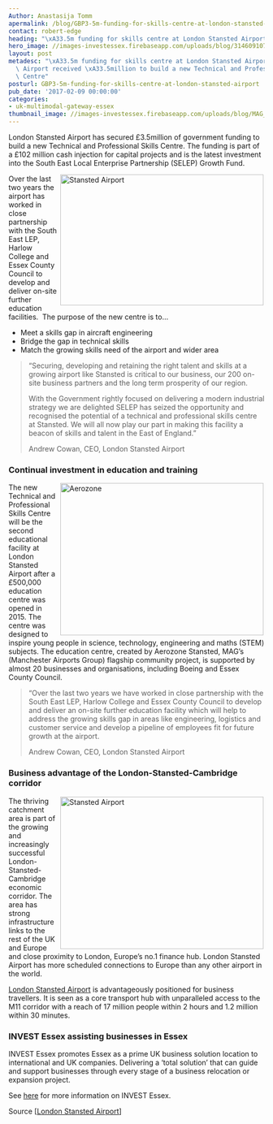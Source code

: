 ```yaml
---
Author: Anastasija Tomm
apermalink: /blog/GBP3-5m-funding-for-skills-centre-at-london-stansted-airport
contact: robert-edge
heading: "\xA33.5m funding for skills centre at London Stansted Airport"
hero_image: //images-investessex.firebaseapp.com/uploads/blog/31460910755_90cf10ad7c_k_1140.jpg
layout: post
metadesc: "\xA33.5m funding for skills centre at London Stansted Airport. London Stansted\
  \ Airport received \xA33.5million to build a new Technical and Professional Skills\
  \ Centre"
posturl: GBP3-5m-funding-for-skills-centre-at-london-stansted-airport
pub_date: '2017-02-09 00:00:00'
categories:
- uk-multimodal-gateway-essex
thumbnail_image: //images-investessex.firebaseapp.com/uploads/blog/MAG_STN_terminal_165.jpg
---
```


London Stansted Airport has secured £3.5million of government funding to build a new Technical and Professional Skills Centre. The funding is part of a £102 million cash injection for capital projects and is the latest investment into the South East Local Enterprise Partnership (SELEP) Growth Fund.

<p><img alt='Stansted Airport' src='//images-investessex.firebaseapp.com/uploads/about/Stansted_Airport_700.jpg' style='width: 400px; height: 258px; margin-left: 2px; margin-right: 2px; float: right;'/>Over the last two years the airport has worked in close partnership with the South East LEP, Harlow College and Essex County Council to develop and deliver on-site further education facilities.  The purpose of the new centre is to…</p><ul><li>Meet a skills gap in aircraft engineering</li><li>Bridge the gap in technical skills</li><li>Match the growing skills need of the airport and wider area</li></ul><blockquote><p>“Securing, developing and retaining the right talent and skills at a growing airport like Stansted is critical to our business, our 200 on-site business partners and the long term prosperity of our region.</p><p>With the Government rightly focused on delivering a modern industrial strategy we are delighted SELEP has seized the opportunity and recognised the potential of a technical and professional skills centre at Stansted. We will all now play our part in making this facility a beacon of skills and talent in the East of England.”</p><p>Andrew Cowan, CEO, London Stansted Airport</p></blockquote><h3>Continual investment in education and training</h3><p><img alt='Aerozone' src='//images-investessex.firebaseapp.com/uploads/about/Aerozone_400.jpg' style='width: 400px; height: 300px; margin-left: 2px; margin-right: 2px; float: right;'/>The new Technical and Professional Skills Centre will be the second educational facility at London Stansted Airport after a £500,000 education centre was opened in 2015. The centre was designed to inspire young people in science, technology, engineering and maths (STEM) subjects. The education centre, created by Aerozone Stansted, MAG’s (Manchester Airports Group) flagship community project, is supported by almost 20 businesses and organisations, including Boeing and Essex County Council.</p><blockquote><p>“Over the last two years we have worked in close partnership with the South East LEP, Harlow College and Essex County Council to develop and deliver an on-site further education facility which will help to address the growing skills gap in areas like engineering, logistics and customer service and develop a pipeline of employees fit for future growth at the airport.</p><p>Andrew Cowan, CEO, London Stansted Airport</p></blockquote><h3>Business advantage of the London-Stansted-Cambridge corridor</h3><p><img alt='Stansted Airport' src='//images-investessex.firebaseapp.com/uploads/about/Stansted_Airport_400.jpg' style='width: 400px; height: 300px; margin-left: 2px; margin-right: 2px; float: right;'/>The thriving catchment area is part of the growing and increasingly successful London-Stansted-Cambridge economic corridor. The area has strong infrastructure links to the rest of the UK and Europe and close proximity to London, Europe’s no.1 finance hub. London Stansted Airport has more scheduled connections to Europe than any other airport in the world.</p><p><a href='http://investessex.co.uk/studies/place-studies/london-stansted-airport' target='_blank'>London Stansted Airport</a> is advantageously positioned for business travellers. It is seen as a core transport hub with unparalleled access to the M11 corridor with a reach of 17 million people within 2 hours and 1.2 million within 30 minutes.</p><h3>INVEST Essex assisting businesses in Essex</h3><p>INVEST Essex promotes Essex as a prime UK business solution location to international and UK companies. Delivering a ‘total solution’ that can guide and support businesses through every stage of a business relocation or expansion project.</p><p>See <a href='../index.html' target='_blank'>here</a> for more information on INVEST Essex.</p><p>Source [<a href='http://www.stanstedairport.com/about-us/media-centre/press-releases/new-technical-and-professional-skills-centre-at-london/' target='_blank'>London Stansted Airport</a>] </p>